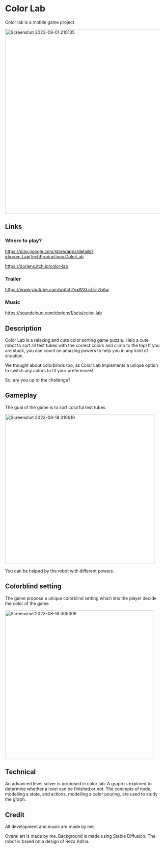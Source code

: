 # Color Lab
Color lab is a mobile game project.

<img width="602" alt="Screenshot 2023-09-01 210135" src="https://github.com/Adrien-Dorise/Color_sorter/assets/71883623/99805c2f-9e3d-49c4-9c5c-4141c522e097">



## Links
### Where to play?
https://play.google.com/store/apps/details?id=com.LawTechProductions.ColorLab

https://doriens.itch.io/color-lab

### Trailer
https://www.youtube.com/watch?v=WXLoL5-zbAw

### Music
https://soundcloud.com/doriens1/sets/color-lab

## Description 

Color Lab is a relaxing and cute color sorting game puzzle.
Help a cute robot to sort all test tubes with the correct colors and climb to the top!
If you are stuck, you can count on amazing powers to help you in any kind of situation.

We thought about colorblinds too, as Color Lab implements a unique option to switch any colors to fit your preferences!

So, are you up to the challenge?

## Gameplay

The goal of the game is to sort colorful test tubes.

<img width="488" alt="Screenshot 2023-08-18 010616" src="https://github.com/Adrien-Dorise/Color_sorter/assets/71883623/191ac282-1792-4be3-a652-3e1293b8a6af">

You can be helped by the robot with different powers.

## Colorblind setting

The game propose a unique colorblind setting which lets the player decide the color of the game

<img width="485" alt="Screenshot 2023-08-18 005309" src="https://github.com/Adrien-Dorise/Color_sorter/assets/71883623/adb246ab-64b1-4d92-9b95-82aaa0fb354d">

## Technical

An advanced level solver is proposed in color lab. A graph is explored to determine whether a level can be finished or not. The concepts of node, modelling a state, and actions, modelling a color pouring, are used to study the graph.

## Credit
All development and music are made by me.

Overal art is made by me. Background is made using Stable Diffusion. The robot is based on a design of Reza Aditia.

